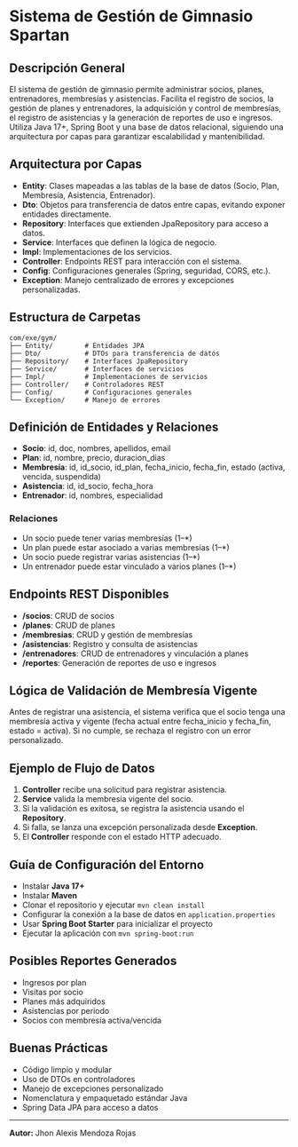 # Sistema de Gestión de Gimnasio Spartan

## Descripción General
El sistema de gestión de gimnasio permite administrar socios, planes, entrenadores, membresías y asistencias. 
Facilita el registro de socios, la gestión de planes y entrenadores, la adquisición y control de membresías, 
el registro de asistencias y la generación de reportes de uso e ingresos. Utiliza Java 17+, Spring Boot y una 
base de datos relacional, siguiendo una arquitectura por capas para garantizar escalabilidad y mantenibilidad.

## Arquitectura por Capas
- **Entity**: Clases mapeadas a las tablas de la base de datos (Socio, Plan, Membresía, Asistencia, Entrenador).
- **Dto**: Objetos para transferencia de datos entre capas, evitando exponer entidades directamente.
- **Repository**: Interfaces que extienden JpaRepository para acceso a datos.
- **Service**: Interfaces que definen la lógica de negocio.
- **Impl**: Implementaciones de los servicios.
- **Controller**: Endpoints REST para interacción con el sistema.
- **Config**: Configuraciones generales (Spring, seguridad, CORS, etc.).
- **Exception**: Manejo centralizado de errores y excepciones personalizadas.

## Estructura de Carpetas
```
com/exe/gym/
├── Entity/        # Entidades JPA
├── Dto/           # DTOs para transferencia de datos
├── Repository/    # Interfaces JpaRepository
├── Service/       # Interfaces de servicios
├── Impl/          # Implementaciones de servicios
├── Controller/    # Controladores REST
├── Config/        # Configuraciones generales
└── Exception/     # Manejo de errores
```

## Definición de Entidades y Relaciones
- **Socio**: id, doc, nombres, apellidos, email
- **Plan**: id, nombre, precio, duracion_dias
- **Membresía**: id, id_socio, id_plan, fecha_inicio, fecha_fin, estado (activa, vencida, suspendida)
- **Asistencia**: id, id_socio, fecha_hora
- **Entrenador**: id, nombres, especialidad

### Relaciones
- Un socio puede tener varias membresías (1–*)
- Un plan puede estar asociado a varias membresías (1–*)
- Un socio puede registrar varias asistencias (1–*)
- Un entrenador puede estar vinculado a varios planes (1–*)

## Endpoints REST Disponibles
- **/socios**: CRUD de socios
- **/planes**: CRUD de planes
- **/membresias**: CRUD y gestión de membresías
- **/asistencias**: Registro y consulta de asistencias
- **/entrenadores**: CRUD de entrenadores y vinculación a planes
- **/reportes**: Generación de reportes de uso e ingresos

## Lógica de Validación de Membresía Vigente
Antes de registrar una asistencia, el sistema verifica que el socio tenga una membresía activa y vigente
(fecha actual entre fecha_inicio y fecha_fin, estado = activa). Si no cumple, se rechaza el registro con un 
error personalizado.

## Ejemplo de Flujo de Datos
1. **Controller** recibe una solicitud para registrar asistencia.
2. **Service** valida la membresía vigente del socio.
3. Si la validación es exitosa, se registra la asistencia usando el **Repository**.
4. Si falla, se lanza una excepción personalizada desde **Exception**.
5. El **Controller** responde con el estado HTTP adecuado.

## Guía de Configuración del Entorno
- Instalar **Java 17+**
- Instalar **Maven**
- Clonar el repositorio y ejecutar `mvn clean install`
- Configurar la conexión a la base de datos en `application.properties`
- Usar **Spring Boot Starter** para inicializar el proyecto
- Ejecutar la aplicación con `mvn spring-boot:run`

## Posibles Reportes Generados
- Ingresos por plan
- Visitas por socio
- Planes más adquiridos
- Asistencias por periodo
- Socios con membresía activa/vencida

## Buenas Prácticas
- Código limpio y modular
- Uso de DTOs en controladores
- Manejo de excepciones personalizado
- Nomenclatura y empaquetado estándar Java
- Spring Data JPA para acceso a datos

---
**Autor:** Jhon Alexis Mendoza Rojas

